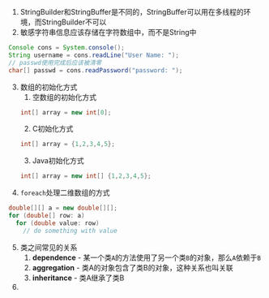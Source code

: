 1. StringBuilder和StringBuffer是不同的，StringBuffer可以用在多线程的环境，而StringBuilder不可以
2. 敏感字符串信息应该存储在字符数组中，而不是String中
```java
Console cons = System.console();
String username = cons.readLine("User Name: ");
// passwd使用完成后应该被清零
char[] passwd = cons.readPassword("password: ");
```
3. 数组的初始化方式
    1. 空数组的初始化方式
    ```java
    int[] array = new int[0];
    ```
    2. C初始化方式
    ```java
    int[] array = {1,2,3,4,5};
    ```
    3. Java初始化方式
    ```java
    int[] array = new int[] {1,2,3,4,5};
    ```
4. `foreach`处理二维数组的方式
```java
double[][] a = new double[][];
for (double[] row: a)
  for (double value: row)
    // do something with value
```
5. 类之间常见的关系
    1. **dependence** - 某一个类`A`的方法使用了另一个类`B`的对象，那么`A`依赖于`B`
    2. **aggregation** - 类A的对象包含了类B的对象，这种关系也叫关联
    3. **inheritance** - 类A继承了类B
6.
